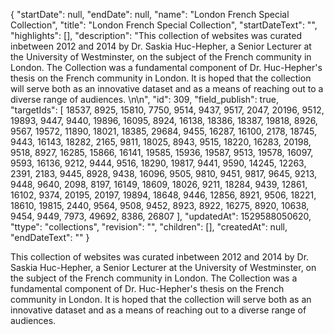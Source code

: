 {
  "startDate": null, 
  "endDate": null, 
  "name": "London French Special Collection", 
  "title": "London French Special Collection", 
  "startDateText": "", 
  "highlights": [], 
  "description": "This collection of websites was curated inbetween 2012 and 2014 by Dr. Saskia Huc-Hepher, a Senior Lecturer at the University of Westminster, on the subject of the French community in London. The Collection was a fundamental component of Dr. Huc-Hepher's thesis on the French community in London. It is hoped that the  collection will serve both as an innovative dataset and as a means of reaching out to a diverse range of audiences. \n\n", 
  "id": 309, 
  "field_publish": true, 
  "targetIds": [
    18537, 
    8925, 
    15810, 
    7750, 
    9514, 
    9437, 
    9517, 
    2047, 
    20196, 
    9512, 
    19893, 
    9447, 
    9440, 
    19896, 
    16095, 
    8924, 
    16138, 
    18386, 
    18387, 
    19818, 
    8926, 
    9567, 
    19572, 
    11890, 
    18021, 
    18385, 
    29684, 
    9455, 
    16287, 
    16100, 
    2178, 
    18745, 
    9443, 
    16143, 
    18282, 
    2165, 
    9811, 
    18025, 
    8943, 
    9515, 
    18220, 
    16283, 
    20198, 
    9518, 
    8927, 
    16285, 
    15866, 
    16141, 
    19585, 
    15936, 
    19587, 
    9513, 
    19578, 
    16097, 
    9593, 
    16136, 
    9212, 
    9444, 
    9516, 
    18290, 
    19817, 
    9441, 
    9590, 
    14245, 
    12263, 
    2391, 
    2183, 
    9445, 
    8928, 
    9438, 
    16096, 
    9505, 
    9810, 
    9451, 
    9817, 
    9645, 
    9213, 
    9448, 
    9640, 
    2098, 
    8197, 
    16149, 
    18609, 
    18026, 
    9211, 
    18284, 
    9439, 
    12861, 
    16102, 
    9374, 
    20195, 
    20197, 
    19894, 
    18648, 
    9446, 
    12856, 
    8921, 
    9506, 
    18221, 
    18610, 
    19815, 
    2440, 
    9564, 
    9508, 
    9452, 
    8923, 
    8922, 
    16275, 
    8920, 
    10638, 
    9454, 
    9449, 
    7973, 
    49692, 
    8386, 
    26807
  ], 
  "updatedAt": 1529588050620, 
  "ttype": "collections", 
  "revision": "", 
  "children": [], 
  "createdAt": null, 
  "endDateText": ""
}

This collection of websites was curated inbetween 2012 and 2014 by Dr. Saskia Huc-Hepher, a Senior Lecturer at the University of Westminster, on the subject of the French community in London. The Collection was a fundamental component of Dr. Huc-Hepher's thesis on the French community in London. It is hoped that the  collection will serve both as an innovative dataset and as a means of reaching out to a diverse range of audiences. 

